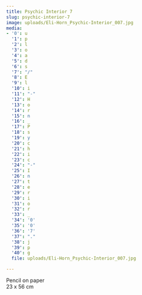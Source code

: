 ```yaml
---
title: Psychic Interior 7
slug: psychic-interior-7
image: uploads/Eli-Horn_Psychic-Interior_007.jpg
media:
- '0': u
  '1': p
  '2': l
  '3': o
  '4': a
  '5': d
  '6': s
  '7': "/"
  '8': E
  '9': l
  '10': i
  '11': "-"
  '12': H
  '13': o
  '14': r
  '15': n
  '16': _
  '17': P
  '18': s
  '19': y
  '20': c
  '21': h
  '22': i
  '23': c
  '24': "-"
  '25': I
  '26': n
  '27': t
  '28': e
  '29': r
  '30': i
  '31': o
  '32': r
  '33': _
  '34': '0'
  '35': '0'
  '36': '7'
  '37': "."
  '38': j
  '39': p
  '40': g
  file: uploads/Eli-Horn_Psychic-Interior_007.jpg

---
```

Pencil on paper  
23 x 56 cm